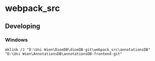 # webpack_src

## Developing

### Windows
`mklink /J "D:\Uni Wien\DioeDB\dioeDB-git\webpack_src\annotationsDB" "D:\Uni Wien\AnnotationsDB\annotationsDB-frontend-git"`
